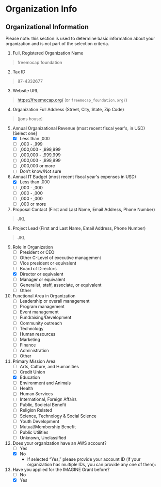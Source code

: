# Organization Info

## Organizational Information

Please note: this section is used to determine basic information about your organization and is not part of the selection criteria.

1. Full, Registered Organization Name
> freemocap foundation

2. Tax ID
> 87-4332677
 
3. Website URL
> https://freemocap.org/ (or `freemocap_foundation.org?`)

4. Organization Full Address (Street, City, State, Zip Code)
> [jons house]

5. Annual Organizational Revenue (most recent fiscal year's, in USD) [Select one]
   - [x] Less than ,000
   - [ ] ,000 - ,999
   - [ ] ,000,000 - ,999,999
   - [ ] ,000,000 - ,999,999
   - [ ] ,000,000 - ,999,999
   - [ ] ,000,000 or more
   - [ ] Don’t know/Not sure
6. Annual IT Budget (most recent fiscal year's expenses in USD)
   - [x] Less than ,000
   - [ ] ,000 - ,000
   - [ ] ,000 - ,000
   - [ ] ,000 - ,000
   - [ ] ,000 or more

7. Proposal Contact (First and Last Name, Email Address, Phone Number)
>  JKL

8. Project Lead (First and Last Name, Email Address, Phone Number)
>  JKL

9. Role in Organization
    - [ ] President or CEO
    - [ ] Other C-Level of executive management
    - [ ] Vice president or equivalent
    - [ ] Board of Directors
    - [x] Director or equivalent
    - [ ] Manager or equivalent
    - [ ] Generalist, staff, associate, or equivalent
    - [ ] Other
   
10. Functional Area in Organization
    - [ ] Leadership or overall management
    - [ ] Program management
    - [ ] Event management
    - [ ] Fundraising/Development
    - [ ] Community outreach
    - [ ] Technology
    - [ ] Human resources
    - [ ] Marketing
    - [ ] Finance
    - [ ] Administration
    - [ ] Other

11. Primary Mission Area
    - [ ] Arts, Culture, and Humanities
    - [ ] Credit Union
    - [x] Education
    - [ ] Environment and Animals
    - [ ] Health
    - [ ] Human Services
    - [ ] International, Foreign Affairs
    - [ ] Public, Societal Benefit
    - [ ] Religion Related
    - [ ] Science, Technology & Social Science
    - [ ] Youth Development
    - [ ] Mutual/Membership Benefit
    - [ ] Public Utilities
    - [ ] Unknown, Unclassified

12. Does your organization have an AWS account? 
    - [ ] Yes
    - [x] No
        - If selected “Yes,” please provide your account ID (if your organization has multiple IDs, you can provide any one of them): 

13. Have you applied for the IMAGINE Grant before? 
    - [ ] No
    - [x] Yes
